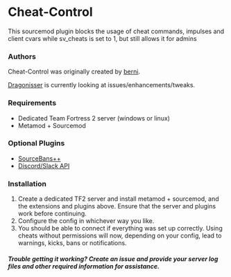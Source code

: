 # Cheat-Control #

This sourcemod plugin blocks the usage of cheat commands, impulses and client cvars while sv_cheats is set to 1, but still allows it for admins

### Authors ###

Cheat-Control was originally created by [berni](https://forums.alliedmods.net/member.php?u=27799).

[Dragonisser](http://steamcommunity.com/profiles/76561198039140852) is currently looking at issues/enhancements/tweaks.

### Requirements ###

 * Dedicated Team Fortress 2 server (windows or linux)
 * Metamod + Sourcemod

### Optional Plugins ###

* [SourceBans++](https://github.com/sbpp/sourcebans-pp)
* [Discord/Slack API](https://forums.alliedmods.net/showthread.php?t=292663)


### Installation ###

1. Create a dedicated TF2 server and install metamod + sourcemod, and the extensions and plugins above. Ensure that the server and plugins work before continuing.
2. Configure the config in whichever way you like.
3. You should be able to connect if everything was set up correctly. Using cheats without permissions will now, depending on your config, lead to warnings, kicks, bans or notifications.


##### Trouble getting it working? Create an issue and provide your server log files and other required information for assistance. #####
